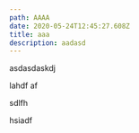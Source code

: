 ```yaml
---
path: AAAA
date: 2020-05-24T12:45:27.608Z
title: aaa
description: aadasd
---
```

asdasdaskdj 

lahdf af

 sdlfh

 hsiadf
